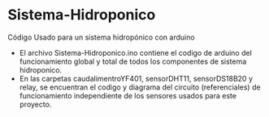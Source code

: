 # Sistema-Hidroponico
Código Usado para un sistema hidropónico con arduino

- El archivo Sistema-Hidroponico.ino contiene el codigo de arduino del funcionamiento global y total de todos los componentes de sistema hidroponico.
- En las carpetas caudalimentroYF401, sensorDHT11, sensorDS18B20 y relay, se encuentran el codigo y diagrama del circuito (referenciales) de funcionamiento independiente de los sensores usados para este proyecto.


